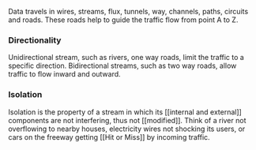 Data travels in wires, streams, flux, tunnels, way, channels, paths, circuits and roads. These roads help to guide the traffic flow from point A to Z.


### Directionality

Unidirectional stream, such as rivers, one way roads, limit the traffic to a specific direction.
Bidirectional streams, such as two way roads, allow traffic to flow inward and outward.


### Isolation

Isolation is the property of a stream in which its [[internal and external]] components are not interfering, thus not [[modified]]. Think of a river not overflowing to nearby houses, electricity wires not shocking its users, or cars on the freeway getting [[Hit or Miss]] by incoming traffic.

